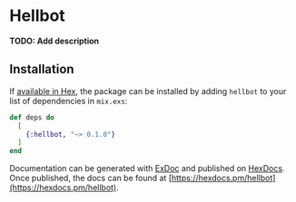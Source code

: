 # Hellbot

**TODO: Add description**

## Installation

If [available in Hex](https://hex.pm/docs/publish), the package can be installed
by adding `hellbot` to your list of dependencies in `mix.exs`:

```elixir
def deps do
  [
    {:hellbot, "~> 0.1.0"}
  ]
end
```

Documentation can be generated with [ExDoc](https://github.com/elixir-lang/ex_doc)
and published on [HexDocs](https://hexdocs.pm). Once published, the docs can
be found at [https://hexdocs.pm/hellbot](https://hexdocs.pm/hellbot).

